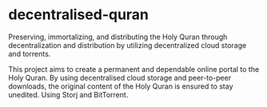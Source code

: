 # decentralised-quran
Preserving, immortalizing, and distributing the Holy Quran through decentralization and distribution by utilizing decentralized cloud storage and torrents.

This project aims to create a permanent and dependable online portal to the Holy Quran. By using decentralised cloud storage and peer-to-peer downloads, the original content of the Holy Quran is ensured to stay unedited. Using Storj and BitTorrent.
